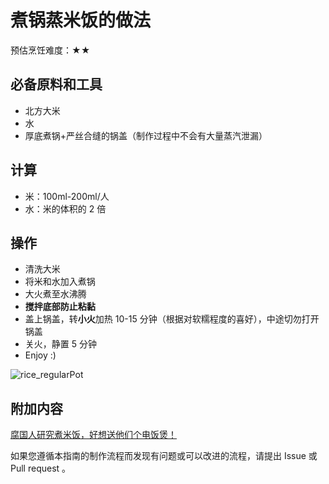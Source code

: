 
# 煮锅蒸米饭的做法

预估烹饪难度：★★

## 必备原料和工具

- 北方大米
- 水
- 厚底煮锅+严丝合缝的锅盖（制作过程中不会有大量蒸汽泄漏）

## 计算

- 米：100ml-200ml/人
- 水：米的体积的 2 倍

## 操作

- 清洗大米
- 将米和水加入煮锅
- 大火煮至水沸腾
- **搅拌底部防止粘黏**
- 盖上锅盖，转**小火**加热 10-15 分钟（根据对软糯程度的喜好），中途切勿打开锅盖
- 关火，静置 5 分钟
- Enjoy :)

![rice_regularPot](IMG-20240913214335341.jpeg)

## 附加内容

[腐国人研究煮米饭，好想送他们个电饭煲！](https://www.bilibili.com/video/BV1RW411z7r9)

如果您遵循本指南的制作流程而发现有问题或可以改进的流程，请提出 Issue 或 Pull request 。
